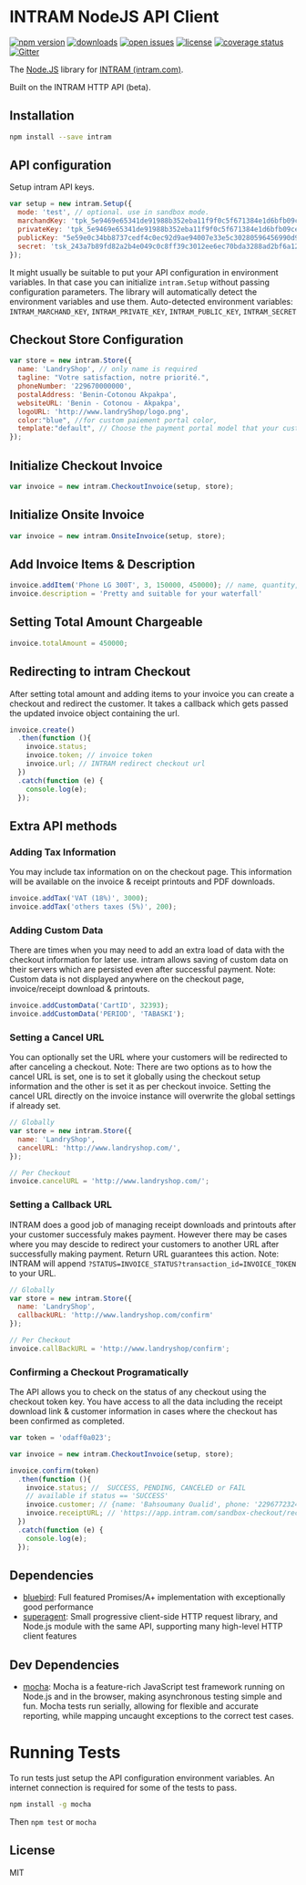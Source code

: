 # INTRAM NodeJS API Client


[![npm version](https://badge.fury.io/js/intram-node.svg)](https://npmjs.org/package/intram-node)  [![downloads](https://img.shields.io/npm/dw/intram-node.svg)](https://npmjs.org/package/intram-node)  [![open issues](https://img.shields.io/github/issues-raw/suntechedvs/intram-node.svg)](https://github.com/suntechedvs/intram-node/issues)  [![license](https://img.shields.io/github/license/suntechedvs/intram-node.svg)](https://github.com/suntechedvs/intram-node/LICENSE)    [![coverage status](https://coveralls.io/repos/suntechedvs/intram-node/badge.svg)](https://coveralls.io/github/suntechedvs/intram-node) [![Gitter](https://badges.gitter.im/suntechedvs/intram-node.svg)](https://gitter.im/suntechedvs/intram-node)

The [Node.JS](http://nodejs.org) library for [INTRAM (intram.com)](https://intram.com).

Built on the INTRAM HTTP API (beta).

## Installation

```sh
npm install --save intram
```

## API configuration

Setup intram API keys.

```js
var setup = new intram.Setup({
  mode: 'test', // optional. use in sandbox mode.
  marchandKey: 'tpk_5e9469e65341de91988b352eba11f9f0c5f671384e1d6bfb09ce30103bcc09903b42dfacfb2b436d4b48af01f763bbaa1748b1d6ea165d4a2f581bcfd1fd8943',
  privateKey: 'tpk_5e9469e65341de91988b352eba11f9f0c5f671384e1d6bfb09ce30103bcc09903b42dfacfb2b436d4b48af01f763bbaa1748b1d6ea165d4a2f581bcfd1fd8943',
  publicKey: "5e59e0c34bb8737cedf4c0ec92d9ae94007e33e5c30280596456990d9fc2f6058147a092fa6017ab5a25150fc0dd2991cff0e49b9ee8cb04355b689769d68d44",
  secret: 'tsk_243a7b89fd82a2b4e049c0c8ff39c3012ee6ec70bda3288ad2bf6a1270439ce4245e2f1ea7e4c03beb5cd807cbc7a32c0baf7de3a1f9d9b8593bab38af6531f7'          
});
```

It might usually be suitable to put your API configuration in environment variables. In that case you can initialize `intram.Setup` without passing configuration parameters.
The library will automatically detect the environment variables and use them.
Auto-detected environment variables: `INTRAM_MARCHAND_KEY`, `INTRAM_PRIVATE_KEY`, `INTRAM_PUBLIC_KEY`,  `INTRAM_SECRET`


## Checkout Store Configuration

```js
var store = new intram.Store({
  name: 'LandryShop', // only name is required
  tagline: "Votre satisfaction, notre priorité.",
  phoneNumber: '229670000000',
  postalAddress: 'Benin-Cotonou Akpakpa',
  websiteURL: 'Benin - Cotonou - Akpakpa',
  logoURL: 'http://www.landryShop/logo.png',
  color:"blue", //for custom paiement portal color,
  template:"default", // Choose the payment portal model that your customers will see
});
```

## Initialize Checkout Invoice

```js
var invoice = new intram.CheckoutInvoice(setup, store);
```

## Initialize Onsite Invoice

```js
var invoice = new intram.OnsiteInvoice(setup, store);
```

## Add Invoice Items & Description

```js
invoice.addItem('Phone LG 300T', 3, 150000, 450000); // name, quantity, unit price, total price
invoice.description = 'Pretty and suitable for your waterfall'
```

## Setting Total Amount Chargeable

```js
invoice.totalAmount = 450000;
```

## Redirecting to intram Checkout
After setting total amount and adding items to your invoice you can create a checkout and redirect the customer. It takes a callback which gets passed the updated invoice object containing the url.

```js
invoice.create()
  .then(function (){
    invoice.status;
    invoice.token; // invoice token
    invoice.url; // INTRAM redirect checkout url
  })
  .catch(function (e) {
    console.log(e);
  });
```

## Extra API methods

### Adding Tax Information
You may include tax information on on the checkout page. This information will be available on the invoice & receipt printouts and PDF downloads.

```js
invoice.addTax('VAT (18%)', 3000);
invoice.addTax('others taxes (5%)', 200);
```

### Adding Custom Data
There are times when you may need to add an extra load of data with the checkout information for later use. intram allows saving of custom data on their servers which are persisted even after successful payment.
Note: Custom data is not displayed anywhere on the checkout page, invoice/receipt download & printouts.

```js
invoice.addCustomData('CartID', 32393);
invoice.addCustomData('PERIOD', 'TABASKI');
```

### Setting a Cancel URL
You can optionally set the URL where your customers will be redirected to after canceling a checkout.
Note: There are two options as to how the cancel URL is set, one is to set it globally using the checkout setup information and the other is set it as per checkout invoice.
Setting the cancel URL directly on the invoice instance will overwrite the global settings if already set.

```js
// Globally
var store = new intram.Store({
  name: 'LandryShop',
  cancelURL: 'http://www.landryshop.com/',
});

// Per Checkout
invoice.cancelURL = 'http://www.landryshop.com/';
```

### Setting a Callback URL
INTRAM does a good job of managing receipt downloads and printouts after your customer successfuly makes payment. However there may be cases where you may descide to redirect your customers to another URL after successfully making payment. Return URL guarantees this action.
Note: INTRAM will append `?STATUS=INVOICE_STATUS?transaction_id=INVOICE_TOKEN` to your URL.

```js
// Globally
var store = new intram.Store({
  name: 'LandryShop',
  callbackURL: 'http://www.landryshop.com/confirm'
});

// Per Checkout
invoice.callBackURL = 'http://www.landryshop/confirm';
```

### Confirming a Checkout Programatically
The API allows you to check on the status of any checkout using the checkout token key. You have access to all the data including the receipt download link & customer information in cases where the checkout has been confirmed as completed.

```js
var token = 'odaff0a023';

var invoice = new intram.CheckoutInvoice(setup, store);

invoice.confirm(token)
  .then(function (){
    invoice.status; //  SUCCESS, PENDING, CANCELED or FAIL
    // available if status == 'SUCCESS'
    invoice.customer; // {name: 'Bahsoumany Oualid', phone: '22967723243', email: 'obahsoumane@gmail.com'}
    invoice.receiptURL; // 'https://app.intram.com/sandbox-checkout/receipt/pdf/test_44a6fef19a.pdf'
  })
  .catch(function (e) {
    console.log(e);
  });
```
## Dependencies

- [bluebird](https://github.com/petkaantonov/bluebird): Full featured Promises/A+ implementation with exceptionally good performance
- [superagent](https://github.com/visionmedia/superagent): Small progressive client-side HTTP request library, and Node.js module with the same API, supporting many high-level HTTP client features

## Dev Dependencies

- [mocha](https://github.com/mochajs/mocha): Mocha is a feature-rich JavaScript test framework running on Node.js and in the browser, making asynchronous testing simple and fun. Mocha tests run serially, allowing for flexible and accurate reporting, while mapping uncaught exceptions to the correct test cases.


# Running Tests
To run tests just setup the API configuration environment variables. An internet connection is required for some of the tests to pass.

```sh
npm install -g mocha
```
Then
`npm test` or `mocha`

## License
MIT